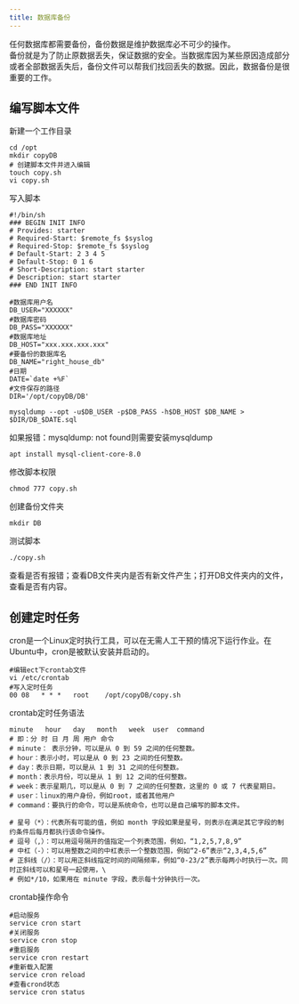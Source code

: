 ```yaml
---
title: 数据库备份
---
```

任何数据库都需要备份，备份数据是维护数据库必不可少的操作。  
备份就是为了防止原数据丢失，保证数据的安全。当数据库因为某些原因造成部分或者全部数据丢失后，备份文件可以帮我们找回丢失的数据。因此，数据备份是很重要的工作。

## 编写脚本文件
新建一个工作目录
```shell
cd /opt
mkdir copyDB
# 创建脚本文件并进入编辑
touch copy.sh
vi copy.sh
```
写入脚本

```shell
#!/bin/sh
### BEGIN INIT INFO
# Provides: starter
# Required-Start: $remote_fs $syslog
# Required-Stop: $remote_fs $syslog
# Default-Start: 2 3 4 5
# Default-Stop: 0 1 6
# Short-Description: start starter
# Description: start starter
### END INIT INFO

#数据库用户名
DB_USER="XXXXXX"
#数据库密码
DB_PASS="XXXXXX"
#数据库地址
DB_HOST="xxx.xxx.xxx.xxx"
#要备份的数据库名
DB_NAME="right_house_db"
#日期
DATE=`date +%F`
#文件保存的路径
DIR='/opt/copyDB/DB'

mysqldump --opt -u$DB_USER -p$DB_PASS -h$DB_HOST $DB_NAME > $DIR/DB_$DATE.sql

```

如果报错：mysqldump: not found则需要安装mysqldump
```shell
apt install mysql-client-core-8.0
```

修改脚本权限
```shell
chmod 777 copy.sh
```

创建备份文件夹
```shell
mkdir DB
```

测试脚本
```shell
./copy.sh
```
查看是否有报错；查看DB文件夹内是否有新文件产生；打开DB文件夹内的文件，查看是否有内容。

## 创建定时任务
cron是一个Linux定时执行工具，可以在无需人工干预的情况下运行作业。在Ubuntu中，cron是被默认安装并启动的。
```shell
#编辑ect下crontab文件
vi /etc/crontab
#写入定时任务
00 08   * * *   root    /opt/copyDB/copy.sh
```
crontab定时任务语法
```shell
minute   hour   day   month   week  user  command    
# 即：分 时 日 月 周 用户 命令
# minute： 表示分钟，可以是从 0 到 59 之间的任何整数。
# hour：表示小时，可以是从 0 到 23 之间的任何整数。
# day：表示日期，可以是从 1 到 31 之间的任何整数。
# month：表示月份，可以是从 1 到 12 之间的任何整数。
# week：表示星期几，可以是从 0 到 7 之间的任何整数，这里的 0 或 7 代表星期日。
# user：linux的用户身份，例如root，或者其他用户
# command：要执行的命令，可以是系统命令，也可以是自己编写的脚本文件。

# 星号（*）：代表所有可能的值，例如 month 字段如果是星号，则表示在满足其它字段的制约条件后每月都执行该命令操作。
# 逗号（,）：可以用逗号隔开的值指定一个列表范围，例如，“1,2,5,7,8,9”
# 中杠（-）：可以用整数之间的中杠表示一个整数范围，例如“2-6”表示“2,3,4,5,6”
# 正斜线（/）：可以用正斜线指定时间的间隔频率，例如“0-23/2”表示每两小时执行一次。同时正斜线可以和星号一起使用，\
# 例如*/10，如果用在 minute 字段，表示每十分钟执行一次。
 ```
crontab操作命令
```shell
#启动服务
service cron start
#关闭服务
service cron stop
#重启服务
service cron restart
#重新载入配置
service cron reload
#查看crond状态
service cron status
```
